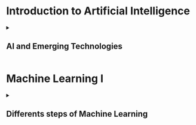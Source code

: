 # Introduction to Artificial Intelligence

<details markdown="1"><summary><h2>  AI and Emerging Technologies  </h2></summary>

{{% include_relative AIEmergingTech.md %}

## What are emerging technologies and how does AI play a role in ?

Emerging technologies are those that are currently developing or will be developed over the next few years, and they hold the potential to substantially alter the way we live and work. Some examples of emerging technologies include:

- **Artificial Intelligence (AI):** Systems that can simulate human intelligence to perform tasks such as visual perception, speech recognition, decision-making, and language translation.

- **Blockchain:** A decentralized ledger of all transactions across a network, used in cryptocurrencies like Bitcoin, and increasingly in other sectors for secure and transparent record-keeping.

- **Quantum Computing:** Computers that use quantum bits (qubits) to process information in ways classical computers cannot, potentially revolutionizing fields like cryptography and complex simulations.

- **5G Networks:** The fifth generation of mobile networks, promising faster speeds, lower latency, and the ability to connect more devices simultaneously.

- **Biotechnology:** Innovations in biological processes, such as gene editing technologies like CRISPR, which have significant implications for medicine and agriculture.

- **Internet of Things (IoT):** The interconnection of everyday devices to the internet, allowing them to send and receive data.

- **Augmented Reality (AR) & Virtual Reality (VR):** Technologies that create interactive experiences by superimposing digital information on the real world or creating entirely virtual environments.

Now we will take an example as Internet of things from the above list and expand on the role of AI played in expanding the functionality

### Explanation for Internet of Things
The Internet of Things (IoT) refers to the network of physical objects—“things”—that are embedded with sensors, software, and other technologies to connect and exchange data with other devices and systems over the internet. These "things" can range from everyday household items to sophisticated industrial tools. IoT is transforming various industries and aspects of daily life, offering innovative solutions and enhancing the way we interact with the world around us. As IoT continues to evolve, it will likely bring about even more profound changes and opportunities. Here's a detailed look at IoT as an emerging technology:

#### Key Components of IoT
- **Devices/Sensors:** These include any physical object that can be connected to the internet, such as smart home devices (e.g., thermostats, refrigerators, lights), wearable health monitors, and industrial machinery.

- **Connectivity:** IoT devices must connect to the internet to communicate with each other and with central systems. This connectivity can be achieved through various means, such as Wi-Fi, Bluetooth, cellular networks, and more.

- **Data Processing:** The data collected by IoT devices is processed and analyzed to provide meaningful insights. This can be done on the device itself (edge computing) or on centralized servers (cloud computing).

- **User Interface:** Users interact with IoT devices and receive information through user interfaces like mobile apps, web dashboards, or voice assistants.

#### Applications of IoT

- **Smart Homes:** IoT devices like smart thermostats, security systems, and appliances enhance convenience, energy efficiency, and security in homes.

- **Healthcare:** Wearable devices and remote monitoring systems collect health data, enabling continuous patient monitoring and personalized medical care.

- **Industrial IoT (IIoT):** Factories and industrial operations use IoT for predictive maintenance, monitoring equipment performance, and optimizing production processes.

- **Smart Cities:** IoT sensors and systems manage urban infrastructure, including traffic lights, waste management, and public transportation, to improve efficiency and quality of life.

- **Agriculture:** IoT devices monitor soil moisture, weather conditions, and crop health, helping farmers make data-driven decisions for better yields.

- **Automotive:** Connected cars use IoT for navigation, real-time traffic updates, and vehicle maintenance alerts.

#### Benefits of IoT

- **Efficiency:** IoT automates and optimizes processes, leading to increased efficiency and reduced costs.

- **Data Insights:** Continuous data collection provides valuable insights for decision-making and problem-solving.

- **Convenience:**  IoT devices enhance the user experience by providing seamless control and automation of various tasks.

- **Safety and Security:** IoT systems monitor environments and detect potential threats, enhancing safety and security.

- **Sustainability:** IoT helps optimize resource usage, reducing waste and promoting sustainability.

### Role of AI in Internet of Things 

Artificial Intelligence (AI) plays a crucial role in enhancing the capabilities and effectiveness of the Internet of Things (IoT). Here are several ways AI supports IoT:

**1. Data Analysis and Processing**
- Real-Time Analysis: IoT devices generate vast amounts of data continuously. AI processes this data in real-time, providing immediate insights and enabling prompt decision-making.

- Predictive Analytics: AI algorithms predict future trends and behaviors based on historical data. This is particularly useful for predictive maintenance in industrial settings, where AI can forecast equipment failures before they occur.

**2. Automation and Efficiency**
- Smart Automation: AI enables IoT devices to perform tasks autonomously. For example, smart home systems can adjust lighting, heating, and security settings based on user habits and preferences.

- Operational Efficiency: In industries, AI optimizes processes by identifying inefficiencies and suggesting improvements, leading to increased productivity and reduced operational costs.

**3. Enhanced Security**
- Anomaly Detection: AI identifies unusual patterns in IoT network traffic, detecting potential security threats and vulnerabilities before they can be exploited.

- Threat Mitigation: AI-driven security systems can automatically respond to detected threats, minimizing the risk of data breaches and ensuring the integrity of IoT networks.

**4. Personalized Experiences**
- User Personalization: AI analyzes user behavior and preferences to provide personalized experiences. For instance, wearable health devices use AI to tailor fitness and wellness recommendations based on individual data.

- Context-Aware Services: AI enables IoT devices to understand the context and environment, providing relevant and timely services to users. For example, smart refrigerators can suggest recipes based on the available ingredients and user preferences.

**5. Edge Computing**
- Local Data Processing: AI at the edge allows IoT devices to process data locally, reducing latency and the need for constant connectivity to centralized cloud servers. This is particularly beneficial for applications requiring real-time responses, such as autonomous vehicles.

- Resource Optimization: Edge AI optimizes the use of computational resources by processing only relevant data and sending important information to the cloud, conserving bandwidth and energy.

**6. Improved Decision-Making**
- Intelligent Decision-Making: AI provides IoT systems with the ability to make intelligent decisions without human intervention. For example, AI-powered agricultural IoT systems can decide when to water crops based on soil moisture data and weather forecasts.

- Adaptive Learning: AI algorithms continuously learn and adapt to new data, improving their performance over time. This ensures that IoT systems remain effective and relevant in changing environments.

### Types of AI used in IoT:
**1. Machine Learning (ML)**
Machine Learning algorithms enable IoT devices to learn from data and make predictions or decisions. For example, predictive maintenance systems use ML to forecast equipment failures based on historical data.

**2. Deep Learning**
Deep Learning, a subset of ML, involves neural networks with multiple layers. It's used in IoT for complex tasks such as image and speech recognition. For instance, smart security cameras use deep learning to detect and identify objects.

**3. Natural Language Processing (NLP)**
NLP allows IoT devices to understand and respond to human language. Voice-activated assistants like Amazon Alexa and Google Assistant use NLP to process and respond to user commands.

**4. Computer Vision**
Computer Vision enables IoT devices to interpret and understand visual information from the world. This technology is used in smart cameras, autonomous vehicles, and augmented reality applications.

**5. Reinforcement Learning**
Reinforcement Learning algorithms learn by interacting with the environment and receiving feedback. This type of AI is used in IoT for optimizing resource allocation and managing dynamic systems.

These types of AI enhance the capabilities of IoT, making devices smarter, more efficient, and capable of providing personalized experiences.

</details>

# Machine Learning I

<details markdown="2"><summary><h2>  Differents steps of Machine Learning </h2></summary>

{% include_relative MachinelearningI.md %}

## 7 Steps of Machine Learning 

**1. Data Collection**

- Gather the raw data required for your problem.
  
- Data can come from databases, APIs, sensors, web scraping, or other sources.
  
- Ensure the data is relevant, sufficient, and representative of the problem you're solving.

**2. Data Preparation**
- Clean and preprocess the data to make it suitable for modeling.

- Tasks include:

  - Handling missing values.

  - Removing duplicates.

  - Normalizing or scaling data.

  - Encoding categorical variables.

  - Splitting data into training, validation, and test sets.
 
  - Visualing the data to look for patterns and outliners to validate the data 

**3. Model Selection**
- Choose an appropriate machine learning algorithm based on the problem type (classification, regression, clustering, etc.) and data characteristics.

  Examples:

  - Linear regression for regression tasks.

  - Decision trees or random forests for structured data.

  - Neural networks for complex patterns.

  - Clustering algorithms like K-means for unsupervised tasks.
**4. Model Training**
- Train the selected model on the training dataset.
  
- Split the data into training and validation sets. Use the training set to train the model, adjusting its parameters to minimize the error.

- The model learns patterns and relationships in the data.

- Use techniques like cross-validation to ensure the model generalizes well.

**5. Model Evaluation**
- Evaluate the model's performance on the validation or test dataset.

- Use appropriate metrics:

  - Accuracy, precision, recall, F1-score for classification.

  - Mean squared error (MSE), R-squared for regression.

  - Silhouette score for clustering.

- If performance is unsatisfactory, revisit earlier steps (e.g., feature engineering or model selection).

**6. Model Tuning**

- Model tuning in machine learning is a critical step to improve a model's performance by fine-tuning hyperparameters. Here are some key aspects of model tuning:
  - **Hyperparameter Tuning:** The process of selecting the best combination of hyperparameters for a model.
    
  - **Cross-Validation:** Splitting the dataset into training and validation sets multiple times to evaluate the model's performance.
    
  - **Regularization:** Techniques to prevent overfitting by adding a penalty for larger model coefficients.
    
  - **Early Stopping:** A method to stop training when the model's performance on the validation set starts to deteriorate, preventing overfitting.
    
  - **Feature Selection:** Selecting the most relevant features to improve the model's performance and reduce overfitting.
 
**7. Prediction**

- Model prediction in machine learning involves using a trained model to make predictions on new, unseen data.

- demonstrates the model's ability to generalize and provide insights or solutions for new problems.
  
- These predictions can range from image recognition to semantics to predictive analytics.

## Examples of Machine learning that I came across while researching 

- usage of Siri, Alexa, and Google Assistant which uses ML to understand and respond to voice commands.

- Google Translate use ML to provide accurate translations between languages.

- Self-driving cars use ML for object detection, path planning, and decision-making.

- Companies like Uber and Lyft uses ML to match drivers with passengers and set dynamic pricing.

- Spotify and YouTube uses ML to curate music and video recommendations.

- Banks and credit card companies uses ML models detect unusual patterns in transactions to identify fraudulent activities in real time.

- Platforms like Amazon and Netflix use ML to suggest products or content based on user behavior and preferences.

- Smart watches uses ML to track health metrics, detect irregularities, and even predict potential health issues.

### How does Machine Learning improve or replace existing solutions?

Machine learning (ML) improves or replaces existing solutions by leveraging data-driven insights, automation, and advanced pattern recognition to enhance efficiency, accuracy, and scalability. Here’s how ML achieves this across various domains:

**1. Automation of Repetitive Tasks**
- Replacement: ML automates tasks that were previously done manually, reducing human effort and errors.

  Example:

  - Customer Support: Chatbots and virtual assistants handle routine queries, replacing or augmenting human agents.

  - Data Entry: ML algorithms extract and process information from documents, replacing manual data entry.

**2. Enhanced Accuracy and Precision**
- Improvement: ML models can analyze large datasets and identify patterns that humans might miss, leading to more accurate predictions and decisions.

  Example:

  - Medical Diagnosis: ML algorithms analyze medical images (e.g., X-rays, MRIs) with higher accuracy than traditional methods, aiding doctors in diagnosing diseases.

  - Fraud Detection: ML detects fraudulent transactions more accurately than rule-based systems by learning from historical data.

**3. Personalization**
- Improvement: ML enables highly personalized experiences by analyzing individual preferences and behaviors.

  Example:

  - Recommendation Systems: Platforms like Netflix, Spotify, and Amazon use ML to recommend content or products tailored to each user.

  - Marketing: ML personalizes ad campaigns based on user behavior, improving engagement and conversion rates.

**4. Real-Time Decision Making**

- Improvement: ML processes data and makes decisions in real time, enabling faster responses than traditional methods.

  Example:

  - Autonomous Vehicles: ML algorithms process sensor data in real time to make driving decisions, replacing human drivers in some scenarios.

  - Dynamic Pricing: Ride-sharing apps like Uber use ML to adjust prices in real time based on demand and supply.

**5. Scalability**

- Improvement: ML systems can handle large volumes of data and tasks without a proportional increase in cost or effort.

  Example:

  - E-commerce: ML-powered inventory management systems scale to handle millions of products and transactions.

  - Social Media: ML algorithms moderate content and detect harmful behavior across billions of users.

**6. Predictive Capabilities**

- Improvement: ML predicts future outcomes based on historical data, enabling proactive decision-making.

  Example:

  - Predictive Maintenance: ML predicts equipment failures before they occur, reducing downtime and maintenance costs.

  - Demand Forecasting: Retailers use ML to predict customer demand and optimize inventory levels.

**7. Cost Reduction**

- Replacement: ML reduces operational costs by automating processes and optimizing resource allocation.

  Example:

  - Manufacturing: ML optimizes production processes, reducing waste and energy consumption.

  - Agriculture: ML-driven precision farming reduces the use of water, fertilizers, and pesticides.

**8. Handling Complex Data**

- Improvement: ML excels at analyzing unstructured data (e.g., text, images, audio) that traditional systems struggle with.

  Example:

  - Natural Language Processing (NLP): ML powers language translation, sentiment analysis, and chatbots, replacing rule-based systems.

  - Computer Vision: ML analyzes images and videos for applications like facial recognition and object detection.

**9. Continuous Learning and Adaptation**

- Improvement: ML models can continuously learn from new data, improving their performance over time.

  Example:

  - Spam Filters: Email services use ML to adapt to new spam techniques, improving detection rates.

  - Adaptive Learning Platforms: Educational tools personalize content based on student progress.

**10. Innovation and New Solutions**

- Replacement: ML enables entirely new solutions that were not possible with traditional methods.

  Example:

  - Generative AI: ML models like GPT and DALL·E create text, images, and music, opening up new creative possibilities.

  - Drug Discovery: ML accelerates the discovery of new drugs by simulating and analyzing chemical interactions.  

### Is the application in development or actively being used by companies/institutions?

Machine learning (ML) applications are both in development and actively being used by companies and institutions across various industries. The adoption of ML varies depending on the sector, the maturity of the technology, and the specific use case.
Some ML applications are still in the research or pilot phase, with companies and institutions actively working to refine and deploy them.
While many applications are already transforming businesses and institutions, ongoing research and innovation continue to expand the possibilities of ML. As technology matures and challenges are addressed, the adoption of ML is expected to grow even further.

  
</details>
